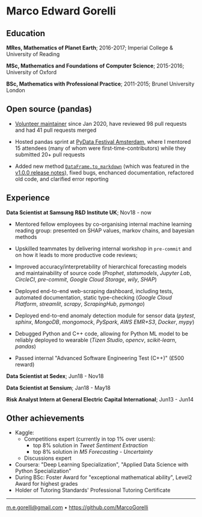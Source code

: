 Marco Edward Gorelli
============

Education
---------

**MRes, Mathematics of Planet Earth**; 2016-2017; Imperial College & University of Reading

**MSc, Mathematics and Foundations of Computer Science**; 2015-2016; University of Oxford

**BSc, Mathematics with Professional Practice**; 2011-2015; Brunel University London

Open source (pandas)
--------------------

* [Volunteer maintainer](https://github.com/orgs/pandas-dev/people) since Jan 2020, have reviewed 98 pull requests and had 41 pull requests merged

* Hosted pandas sprint at [PyData Festival Amsterdam](https://amsterdam.pydata.org/), where I mentored 15 attendees (many of whom were first-time-contributors) while they submitted 20+ pull requests

* Added new method [`DataFrame.to_markdown`](https://github.com/pandas-dev/pandas/pull/30350) (which was featured in the [v1.0.0 release notes](https://pandas.pydata.org/docs/whatsnew/v1.0.0.html)), fixed bugs, enchanced documentation, refactored old code, and clarified error reporting

Experience
----------

**Data Scientist at Samsung R&D Institute UK**; Nov18 - now

* Mentored fellow employees by co-organising internal machine learning reading group: presented on SHAP values, markov chains, and bayesian methods

* Upskilled teammates by delivering internal workshop in `pre-commit` and on how it leads to more productive code reviews;

* Improved accuracy/interpretability of hierarchical forecasting models and maintainability of source code (_Prophet_, _statsmodels_, _Jupyter Lab_, _CircleCI_, _pre-commit_, _Google Cloud Storage_, _wily_, _SHAP_)

* Deployed end-to-end web-scraping dashboard, including tests, automated documentation, static type-checking (_Google Cloud Platform_, _streamlit_, _scrapy_, _ScrapingHub_, _pymongo_)

* Deployed end-to-end anomaly detection module for sensor data (_pytest_, _sphinx_, _MongoDB_, _mongomock_, _PySpark_, _AWS EMR+S3_, _Docker_, _mypy_)

* Debugged Python and C++ code, allowing for Python ML model to be reliably deployed to wearable (_Tizen Studio_, _opencv_, _scikit-learn_, _pandas_)

* Passed internal "Advanced Software Engineering Test (C++)" (£500 reward)

**Data Scientist at Sedex**; Jun18 - Nov18

**Data Scientist at Sensium**; Jan18 - May18

**Risk Analyst Intern at General Electric Capital International**; Jun13 - Jun14

Other achievements
------------------
* Kaggle:
  - Competitions expert (currently in top 1% over users):
    - top 8% solution in _Tweet Sentiment Extraction_
    - top 8% solution in _M5 Forecasting - Uncertainty_
  - Discussions expert
* Coursera: "Deep Learning Specialization", "Applied Data Science with Python Specialization"
* During BSc: Foster Award for "exceptional mathematical ability", Level2 Award for highest grades
* Holder of Tutoring Standards' Professional Tutoring Certificate

----------------------------------------------
<m.e.gorelli@gmail.com> • <https://github.com/MarcoGorelli>
